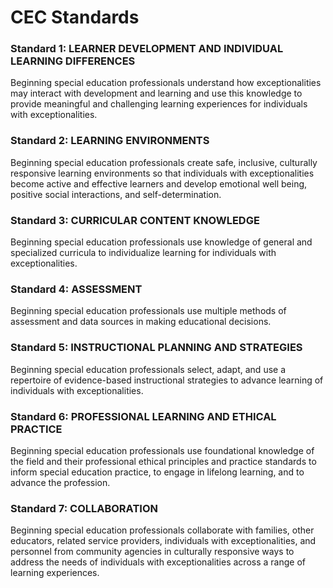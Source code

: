 # CEC Standards 
### Standard 1: LEARNER DEVELOPMENT AND INDIVIDUAL LEARNING DIFFERENCES
Beginning special education professionals understand how exceptionalities may interact with development and learning and use this knowledge to provide meaningful and challenging learning experiences for individuals with exceptionalities.
### Standard 2: LEARNING ENVIRONMENTS
Beginning special education professionals create safe, inclusive, culturally responsive learning environments so that individuals with exceptionalities become active and effective learners and develop emotional well being, positive social interactions, and self-determination.
### Standard 3: CURRICULAR CONTENT KNOWLEDGE
Beginning special education professionals use knowledge of general and specialized curricula to individualize learning for individuals with exceptionalities.
### Standard 4: ASSESSMENT
Beginning special education professionals use multiple methods of assessment and data sources in making educational decisions.
### Standard 5: INSTRUCTIONAL PLANNING AND STRATEGIES
Beginning special education professionals select, adapt, and use a repertoire of evidence-based instructional strategies to advance learning of individuals with exceptionalities. 
### Standard 6: PROFESSIONAL LEARNING AND ETHICAL PRACTICE
Beginning special education professionals use foundational knowledge of the field and their professional ethical principles and practice standards to inform special education practice, to engage in lifelong learning, and to advance the profession. 
### Standard 7: COLLABORATION
Beginning special education professionals collaborate with families, other educators, related service providers, individuals with exceptionalities, and personnel from community agencies in culturally responsive ways to address the needs of individuals with exceptionalities across a range of learning experiences. 

